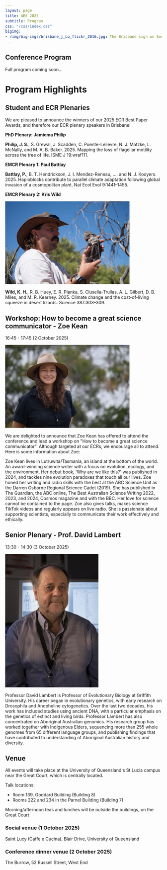 ```yaml
---
layout: page
title: AES 2025
subtitle: Program
css: "/css/index.css"
bigimg:
- /img/big-imgs/brisbane_j_Lo_flickr_2016.jpg: The Brisbane sign on South Bank (J Lo Photography, 2016 under CC BY-ND 2.0)
---
```


## Conference Program

Full program coming soon...

<!-- Download the latest full program [here](./docs/2024/2024_AES_Program.pdf)*

Download Day 1 program [here](./docs/2024/2024_AES_Program_Day1.pdf)

Download Day 2 program [here](./docs/2024/2024_AES_Program_Day2.pdf)

Download Day 3 program [here](./docs/2024/2024_AES_Program_Day3.pdf) -->


# Program Highlights

## Student and ECR Plenaries

We are pleased to announce the winners of our 2025 ECR Best Paper Awards, and therefore our ECR plenary speakers in Brisbane!

**PhD Plenary: Jamiema Philip**  

**Philip, J. S.**, S. Grewal, J. Scadden, C. Puente-Lelievre, N. J. Matzke, L. McNally, and M. A. B. Baker. 2025. Mapping the loss of flagellar motility across the tree of life. ISME J 19:wraf111.  

**EMCR Plenary 1: Paul Battlay**  

**Battlay, P.**, B. T. Hendrickson, J. I. Mendez-Reneau, .... and N. J. Kooyers. 2025. Haploblocks contribute to parallel climate adaptation following global invasion of a cosmopolitan plant. Nat Ecol Evol 9:1441–1455.  

**EMCR Plenary 2: Kris Wild**  

<img src="/img/aes2025/Kris_1.jpg" alt="Kris Wild" width="400" class="center-image" caption="KrisWild"/>  

**Wild, K. H.**, R. B. Huey, E. R. Pianka, S. Clusella-Trullas, A. L. Gilbert, D. B. Miles, and M. R. Kearney. 2025. Climate change and the cost-of-living squeeze in desert lizards. Science 387:303–309.  

## Workshop: How to become a great science communicator - Zoe Kean
16:45 - 17:45 (2 October 2025)

<!-- ![Author Zoe Kean](/img/aes2025/SciComm.jpg) -->
<img src="/img/aes2025/SciComm.jpg" alt="Zoe Kean" width="400" class="center-image" caption="ZoeKean"/>  

We are delighted to announce that Zoe Kean has offered to attend the conference and lead a workshop on "How to become a great science communicator". Although targeted at our ECRs, we encourage all to attend. Here is some information about Zoe:

Zoe Kean lives in Lutruwita/Tasmania, an island at the bottom of the world. An award-winning science writer with a focus on evolution, ecology, and the environment. Her debut book, 'Why are we like this?' was published in 2024, and tackles nine evolution paradoxes that touch all our lives. Zoe honed her writing and radio skills with the best at the ABC Science Unit as the Darren Osborne Regional Science Cadet (2019). She has published in The Guardian, the ABC online, The Best Australian Science Writing 2022, 2023, and 2024, Cosmos magazine and with the BBC. Her love for science cannot be contained to the page. Zoe also gives talks, makes science TikTok videos and regularly appears on live radio. She is passionate about supporting scientists, especially to communicate their work effectively and ethically.


## Senior Plenary - Prof. David Lambert  
13:30 - 14:30 (3 October 2025)

<!-- ![Prof David Lambert](/img/aes2025/Plenary4.png) -->
<img src="/img/aes2025/Plenary4.png" alt="Professor David Lambert " width="300" class="center-image"/>

Professor David Lambert is Professor of Evolutionary Biology at Griffith University. His career began in evolutionary genetics, with early research on Drosophila and Anopheline cytogenetics. Over the last two decades, his work has included studies using ancient DNA, with a particular emphasis on the genetics of extinct and living birds. Professor Lambert has also concentrated on Aboriginal Australian genomics. His research group has worked together with Indigenous Elders, sequencing more than 255 whole genomes from 65 different language groups, and publishing findings that have contributed to understanding of Aboriginal Australian history and diversity. 


## Venue

All events will take place at the University of Queensland's St Lucia campus near the Great Court, which is centrally located.  

Talk locations:  
- Room 139, Goddard Building (Building 8)  
- Rooms 222 and 234 in the Parnel Building (Building 7)  

Morning/afternoon teas and lunches will be outside the buildings, on the Great Court  

### Social venue (1 October 2025)  

Saint Lucy (Caffe e Cucina), Blair Drive, University of Queensland  

### Conference dinner venue (2 October 2025)  

The Burrow, 52 Russell Street, West End  


